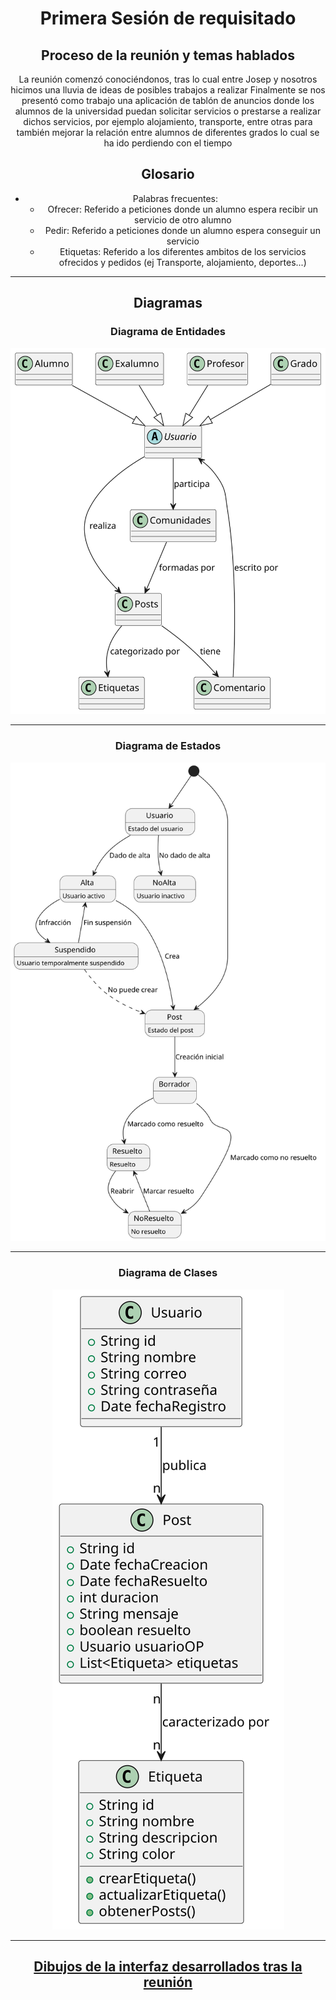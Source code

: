<div align="center">

# Primera Sesión de requisitado

## Proceso de la reunión y temas hablados

La reunión comenzó conociéndonos, tras lo cual entre Josep y nosotros hicimos una lluvia de ideas de posibles trabajos a realizar
Finalmente se nos presentó como trabajo una aplicación de tablón de anuncios donde los alumnos de la universidad puedan solicitar servicios o prestarse a realizar dichos servicios, por ejemplo alojamiento, transporte, entre otras para también mejorar la relación entre alumnos de diferentes grados lo cual se ha ido perdiendo con el tiempo

## Glosario

- Palabras frecuentes:
  - Ofrecer: Referido a peticiones donde un alumno espera recibir un servicio de otro alumno
  - Pedir: Referido a peticiones donde un alumno espera conseguir un servicio
  - Etiquetas: Referido a los diferentes ambitos de los servicios ofrecidos y pedidos (ej Transporte, alojamiento, deportes...)

---
## Diagramas

### Diagrama de Entidades
![Diagrama de Entidades](../../MdD/DdObjetos/2ª_Iteración/DdEntidades.svg)

---
### Diagrama de Estados
![Diagrama de Estados](../../MdD/DdEstados/2ª_Iteración/DdEstados.svg)

---
### Diagrama de Clases
![Diagrama de Entidades](../../MdD/DdClases/2ª_Iteración/DdClases.svg)

---
## [Dibujos de la interfaz desarrollados tras la reunión](../../images/interfaz/1ª_version)

</div>